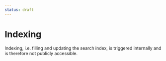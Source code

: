 ```yaml
---
status: draft
---
```


# Indexing

Indexing, i.e. filling and updating the search index, is triggered internally and is therefore not publicly accessible.
